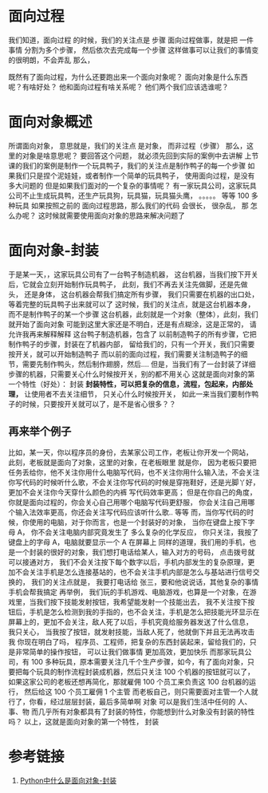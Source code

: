 # 面向过程

我们知道，面向过程 的时候，我们的关注点是 步骤
面向过程做事，就是把 一件事情 分割为多个步骤， 然后依次去完成每一个步骤
这样做事可以让我们的事情变的很明朗，不会弄乱
那么，

既然有了面向过程，为什么还要跑出来一个面向对象呢？
面向对象是什么东西呢？有啥好处？
他和面向过程有啥关系呢？ 他们两个我们应该选谁呢？

# 面向对象概述

所谓面向对象，
意思就是，我们的关注点 是对象， 而非过程（步骤）
那么，这里的对象是啥意思呢？
要回答这个问题， 就必须先回到实际的案例中去讲解
上节课的我们的案例是制作一个玩具鸭子，我们的关注点是制作鸭子的每一个步骤
如果我们只是捏个泥娃娃，或者制作一个简单的玩具鸭子， 使用面向过程，是没有多大问题的
但是如果我们面对的一个复杂的事情呢？
有一家玩具公司，这家玩具公司不止生成玩具鸭，还生产玩具狗，玩具猫，玩具猫头鹰， 。。。。。 等等 100 多种玩具
如果按照之前的 面向过程思路，那么我们的代码 会很长， 很杂乱， 那 怎么办呢？
这时候就需要使用面向对象的思路来解决问题了

# 面向对象-封装

于是某一天，，这家玩具公司有了一台鸭子制造机器，
这台机器，当我们按下开关后，它就会立刻开始制作玩具鸭子，
此刻，我们不再去关注先做脚，还是先做头， 还是身体，
这台机器会帮我们搞定所有步骤， 我们只需要在机器的出口处，等着完整的玩具鸭子出来就可以了
这时候，我们的关注点，就是这台机器本身，而不是制作鸭子的某一个步骤
这台机器，此刻就是一个对象（整体），此刻，我们就开始了面向对象
可能到这里大家还是不明白，还是有点糊涂，这是正常的， 请允许我再来解释解释
这台鸭子制造机器，包含了 以前制造鸭子的所有步骤，它把制作鸭子的步骤，封装在了机器内部， 留给我们的，只有一个开关，我们只需要按开关，就可以开始制造鸭子
而以前的面向过程，我们需要关注制造鸭子的细节，需要先制作鸭头，然后制作翅膀，然后....
但是，当我们有了一台封装了详细步骤的机器，只需要关心什么时候按开关，别的都不用关心
这就是面向对象的第一个特性（好处）： 封装
**封装特性，可以把复杂的信息，流程，包起来，内部处理，**
让使用者不去关注细节， 只关心什么时候按开关，
如此一来当我们要制作鸭子的时候，只要按开关就可以了，是不是省心很多？？

## 再来举个例子

比如，某一天，你以程序员的身份，去某家公司工作，老板让你开发一个网站，
此刻，老板就是面向了对象，这里的对象，在老板眼里 就是你， 因为老板只要把任务丢给你，他不关注你用什么电脑写代码，也不关注你用什么输入法，不会关注你写代码的时候听什么歌，不会关注你写代码的时候是穿拖鞋好，还是光脚丫好， 更加不会关注你今天穿什么颜色的内裤 写代码效率更高；
但是在你自己的角度，你就是面向过程的，你会关心自己用哪个电脑写代码更舒服， 你会关注自己用哪个输入法效率更高，你还会关注写代码应该听什么歌.. 等等
而，当你写代码的时候，你使用的电脑，对于你而言，也是一个封装好的对象， 当你在键盘上按下字母 A， 你不会关注电脑内部究竟发生了 多么复杂的化学反应， 你只关注，我按了键盘上的字母 A，电脑就要显示一个 A 在屏幕上
同样的道理，我们用的手机，也是一个封装的很好的对象，我们想打电话给某人，输入对方的号码， 点击拨号就可以接通对方， 我们不会关注按下每个数字以后，手机内部发生的复杂原理，更加不会关注手机是怎么连接基站的，也不会关注手机内部是怎么与基站进行信号交换的， 我们的关注点就是， 我要打电话给 张三，要和他说说话，其他复杂的事情手机会帮我搞定
再举例， 我们玩的手机游戏、电脑游戏，也算是一个对象，在游戏里，当我们按下技能发射按钮，我希望能发射一个技能出去， 我不关注按下按钮后，手机是怎么检测到我的手指的，也不会关注，手机是怎么把技能光环显示在屏幕上的，更加不会关注，敌人死了以后，手机究竟给服务器发送了什么信息， 我只关心， 当我按了按钮，就发射技能，当敌人死了，他就倒下并且无法再攻击我
你现在明白了吗， 程序员、工程师，把复杂的东西封装起来，留给我们的，只是非常简单的操作按钮， 可以让我们做事情 更加高效，更加快乐
而那家玩具公司，有 100 多种玩具，原本需要关注几千个生产步骤，如今，有了面向对象，只要把每个玩具的制作流程封装成机器，然后只关注 100 个机器的按钮就可以了，
如果这家公司的老板还想再简化，那就雇佣 100 个员工来负责这 100 台机器的运行， 然后给这 100 个员工雇佣 1 个主管
而老板自己，则只需要面对主管一个人就行了，你看，经过层层封装，最后多简单啊
对象 可以是我们生活中任何的 人、事、物
而几乎所有对象都具有了封装的特性，你能想到什么对象没有封装的特性吗？
以上，这就是面向对象的第一个特性， 封装



# 参考链接

1. [Python中什么是面向对象-封装](https://juejin.cn/post/6844903829310275592)